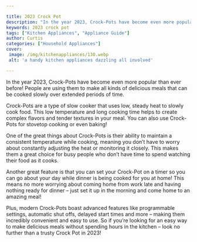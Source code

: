 ```yaml
---

title: 2023 Crock Pot
description: "In the year 2023, Crock-Pots have become even more popular than ever before! People are using them to make all kinds of delicious ...learn more about it now"
keywords: 2023 crock pot
tags: ["Kitchen Appliances", "Appliance Guide"]
author: Curtis
categories: ["Household Appliances"]
cover: 
 image: /img/kitchenappliances/130.webp
 alt: 'a handy kitchen appliances dazzling all involved'

---
```


In the year 2023, Crock-Pots have become even more popular than ever before! People are using them to make all kinds of delicious meals that can be cooked slowly over extended periods of time.

Crock-Pots are a type of slow cooker that uses low, steady heat to slowly cook food. This low temperature and long cooking time helps to create complex flavors and tender textures in your meal. You can also use Crock-Pots for stovetop cooking or even baking! 

One of the great things about Crock-Pots is their ability to maintain a consistent temperature while cooking, meaning you don’t have to worry about constantly adjusting the heat or monitoring it closely. This makes them a great choice for busy people who don’t have time to spend watching their food as it cooks. 

Another great feature is that you can set your Crock-Pot on a timer so you can go about your day while dinner is being cooked for you at home! This means no more worrying about coming home from work late and having nothing ready for dinner – just set it up in the morning and come home to an amazing meal! 

Plus, modern Crock-Pots boast advanced features like programmable settings, automatic shut offs, delayed start times and more – making them incredibly convenient and easy to use. So if you’re looking for an easy way to make delicious meals without spending hours in the kitchen – look no further than a trusty Crock Pot in 2023!
